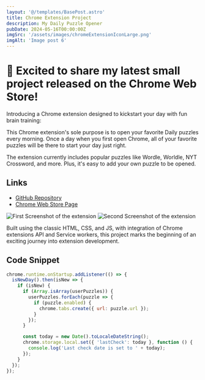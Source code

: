 ```yaml
---
layout: '@/templates/BasePost.astro'
title: Chrome Extension Project
description: My Daily Puzzle Opener
pubDate: 2024-05-16T00:00:00Z
imgSrc: '/assets/images/chromeExtensionIconLarge.png'
imgAlt: 'Image post 6'
---
```




# 👋 Excited to share my latest small project released on the Chrome Web Store!

Introducing a Chrome extension designed to kickstart your day with fun brain training:

This Chrome extension's sole purpose is to open your favorite Daily puzzles every morning. Once a day when you first open Chrome, all of your favorite puzzles will be there to start your day just right.

The extension currently includes popular puzzles like Wordle, Worldle, NYT Crossword, and more. Plus, it's easy to add your own puzzle to be opened.

## Links

- [GitHub Repository](https://github.com/skyboak/DailyPuzzleOpener_ChromeExtension.git "GitHub Repository")
- [Chrome Web Store Page](https://chromewebstore.google.com/detail/my-daily-puzzle-opener/nkjinednhefadooeaekmlcnhgffeaokj "Chrome Web Store Page")

![First Screenshot of the extension](/assets/images/ExtensionSC1.png)
![Second Screenshot of the extension](/assets/images/ExtensionSC2.png)


Built using the classic HTML, CSS, and JS, with integration of Chrome extensions API and Service workers, this project marks the beginning of an exciting journey into extension development.

## Code Snippet

```javascript
chrome.runtime.onStartup.addListener(() => {
  isNewDay().then(isNew => {
    if (isNew) {
      if (Array.isArray(userPuzzles)) {
        userPuzzles.forEach(puzzle => {
          if (puzzle.enabled) {
            chrome.tabs.create({ url: puzzle.url });
          }
        });
      }

      const today = new Date().toLocaleDateString();
      chrome.storage.local.set({ 'lastCheck': today }, function () {
        console.log('Last check date is set to ' + today);
      });
    }
  });
});
```